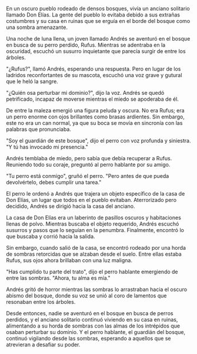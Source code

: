 En un oscuro pueblo rodeado de densos bosques, vivía un anciano solitario llamado Don Elías. La gente del pueblo lo evitaba debido a sus extrañas costumbres y su casa en ruinas que se erguía en el borde del bosque como una sombra amenazante.

Una noche de luna llena, un joven llamado Andrés se aventuró en el bosque en busca de su perro perdido, Rufus. Mientras se adentraba en la oscuridad, escuchó un susurro inquietante que parecía surgir de entre los árboles.

"¿Rufus?", llamó Andrés, esperando una respuesta. Pero en lugar de los ladridos reconfortantes de su mascota, escuchó una voz grave y gutural que le heló la sangre.

"¿Quién osa perturbar mi dominio?", dijo la voz. Andrés se quedó petrificado, incapaz de moverse mientras el miedo se apoderaba de él.

De entre la maleza emergió una figura peluda y oscura. No era Rufus; era un perro enorme con ojos brillantes como brasas ardientes. Sin embargo, este no era un can normal, ya que su boca se movía en sincronía con las palabras que pronunciaba.

"Soy el guardián de este bosque", dijo el perro con voz profunda y siniestra. "Y tú has invocado mi presencia."

Andrés temblaba de miedo, pero sabía que debía recuperar a Rufus. Reuniendo todo su coraje, preguntó al perro hablante por su amigo.

"Tu perro está conmigo", gruñó el perro. "Pero antes de que pueda devolvértelo, debes cumplir una tarea."

El perro le ordenó a Andrés que trajera un objeto específico de la casa de Don Elías, un lugar que todos en el pueblo evitaban. Aterrorizado pero decidido, Andrés se dirigió hacia la casa del anciano.

La casa de Don Elías era un laberinto de pasillos oscuros y habitaciones llenas de polvo. Mientras buscaba el objeto requerido, Andrés escuchó susurros y pasos que lo seguían en la penumbra. Finalmente, encontró lo que buscaba y corrió hacia la salida.

Sin embargo, cuando salió de la casa, se encontró rodeado por una horda de sombras retorcidas que se alzaban desde el suelo. Entre ellas estaba Rufus, sus ojos ahora brillaban con una luz maligna.

"Has cumplido tu parte del trato", dijo el perro hablante emergiendo de entre las sombras. "Ahora, tu alma es mía."

Andrés gritó de horror mientras las sombras lo arrastraban hacia el oscuro abismo del bosque, donde su voz se unió al coro de lamentos que resonaban entre los árboles.

Desde entonces, nadie se aventuró en el bosque en busca de perros perdidos, y el anciano solitario continuó viviendo en su casa en ruinas, alimentando a su horda de sombras con las almas de los intrépidos que osaban perturbar su dominio. Y el perro hablante, el guardián del bosque, continuó vigilando desde las sombras, esperando a aquellos que se atrevieran a desafiar su poder.